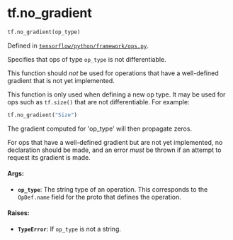 <div itemscope itemtype="http://developers.google.com/ReferenceObject">
<meta itemprop="name" content="tf.no_gradient" />
<meta itemprop="path" content="Stable" />
</div>

# tf.no_gradient

``` python
tf.no_gradient(op_type)
```



Defined in [`tensorflow/python/framework/ops.py`](/code/stable/tensorflow/python/framework/ops.py).

Specifies that ops of type `op_type` is not differentiable.

This function should *not* be used for operations that have a
well-defined gradient that is not yet implemented.

This function is only used when defining a new op type. It may be
used for ops such as `tf.size()` that are not differentiable.  For
example:

```python
tf.no_gradient("Size")
```

The gradient computed for 'op_type' will then propagate zeros.

For ops that have a well-defined gradient but are not yet implemented,
no declaration should be made, and an error *must* be thrown if
an attempt to request its gradient is made.

#### Args:

* <b>`op_type`</b>: The string type of an operation. This corresponds to the
    `OpDef.name` field for the proto that defines the operation.


#### Raises:

* <b>`TypeError`</b>: If `op_type` is not a string.